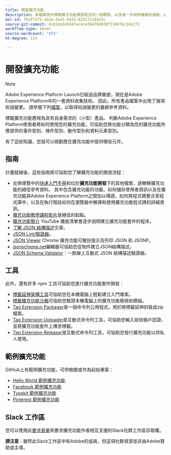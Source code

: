 ```yaml
---
title: 開發擴充功能
description: 本檔案提供標籤擴充功能開發程式的一般概覽，以及進一步說明檔案的連結，以取得更詳細的程式。
exl-id: fb2f7275-a5da-4a41-b915-822c71c02e5c
source-git-commit: dc81da58594fac4ce304f9d030f2106f0c3de271
workflow-type: tm+mt
source-wordcount: '473'
ht-degree: 21%

---
```


# 開發擴充功能

>[!NOTE]
>
>Adobe Experience Platform Launch已經過品牌重塑，現在是Adobe Experience Platform中的一套資料收集技術。 因此，所有產品檔案中出現了幾項術語變更。 請參閱下列[檔案](../../term-updates.md)，以取得術語變更的彙總參考資料。

標籤擴充功能應視為具有自身需求的（小型）產品。 判斷Adobe Experience Platform使用者將如何使用您的擴充功能，可協助您將功能分類為您的擴充功能所應提供的事件型別、條件型別、動作型別和資料元素型別。

有了這些知識，您就可以規劃應在擴充功能中提供哪些元件。

## 指南

計畫就緒後，這些指南將可協助您了解擴充功能的開發流程：

* 左側導覽中的[快速入門手冊](../getting-started.md)和位於&#x200B;**擴充功能開發**&#x200B;下的其他檔案，是瞭解擴充功能的絕佳參考資料。 其中包含擴充功能的功能、如何儲存使用者資訊以及在擴充功能與Adobe Experience Platform之間加以傳遞、如何將程式碼整合至程式庫中，以及在執行階段如何在瀏覽器中解譯和使用擴充功能程式碼的詳細資訊。
* [擴充功能教學課程影片](https://youtu.be/rxjtC9o4rl0)是絕佳的起點。
* [擴充功能簡介](https://www.youtube.com/playlist?list=PLOdw8u2F8CIgynzKrPEwCPuDxzHW1WP5m) YouTube 播放清單會逐步說明建立擴充功能套件的程序。
* [了解 JSON 結構描述](https://spacetelescope.github.io/understanding-json-schema/index.html#)文章。
* [JSON Lint/驗證器](https://jsonlint.com/)。
* [JSON Viewer](https://chrome.google.com/webstore/detail/json-viewer/gbmdgpbipfallnflgajpaliibnhdgobh) Chrome 擴充功能可醒目提示及列印 JSON 和 JSONP。
* [jsonschema.net](https://jsonschema.net/#/editor)編輯器可協助您從物件建立JSON結構描述。
* [JSON Schema Validator](https://www.jsonschemavalidator.net)：一款線上互動式 JSON 結構描述驗證器。

## 工具

此外，還有許多 npm 工具可協助您進行擴充功能套件開發：

* [標籤延伸架構工具](https://www.npmjs.com/package/@adobe/reactor-scaffold)可協助您在本機電腦上輕鬆建立入門專案。
* [標籤擴充功能沙箱](https://www.npmjs.com/package/@adobe/reactor-sandbox)可協助您驗證本機電腦上的擴充功能檢視和模組。
* [Tag Extension Packager](https://www.npmjs.com/package/@adobe/reactor-packager)是一個命令列公用程式，用於將標籤延伸封裝成zip檔案。
* [Tag Extension Uploader](https://www.npmjs.com/package/@adobe/reactor-uploader)是互動式命令列工具，可協助您輸入技術帳戶認證，並將擴充功能套件上傳至標籤。
* [Tag Extension Releaser](https://www.npmjs.com/package/@adobe/reactor-releaser)是互動式命令列工具，可協助您發行擴充功能以供私人使用。

## 範例擴充功能

GitHub上有範例擴充功能，可供檢閱或作為起始專案：

* [Hello World 範例擴充功能](https://github.com/adobe/reactor-helloworld-extension)
* [Facebook 範例擴充功能](https://github.com/Adobe-Marketing-Cloud-Activation/extension-facebookpixel)
* [Typekit 範例擴充功能](https://github.com/jeffchasin/extension-typekit)
* [Pinterest 範例擴充功能](https://github.com/jeffchasin/extension-pinterest)

## Slack 工作區

您可以使用此[要求表單](https://docs.google.com/forms/d/e/1FAIpQLScq1m63YkDrRpvPLhzUqtfoleWiDDTTXZsSivIXRfFdlSMzpQ/viewform)來要求擴充功能作者相互支援的Slack社群工作區存取權。

**請注意**：雖然此Slack工作區中有Adobe的成員，但這項社群資源並非由Adobe贊助或主導。
